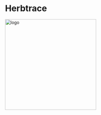 # Herbtrace
<img width="300" height="300" alt="logo" src="https://github.com/user-attachments/assets/45221711-39c5-426c-ba3f-28b62309f2cd" />
